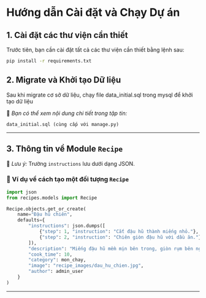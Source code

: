 # Hướng dẫn Cài đặt và Chạy Dự án

## 1. Cài đặt các thư viện cần thiết
Trước tiên, bạn cần cài đặt tất cả các thư viện cần thiết bằng lệnh sau:
```sh
pip install -r requirements.txt
```

## 2. Migrate và Khởi tạo Dữ liệu
Sau khi migrate cơ sở dữ liệu, chạy file data_initial.sql trong mysql để khởi tạo dữ liệu

📂 *Bạn có thể xem nội dung chi tiết trong tập tin:*
```
data_initial.sql (cùng cấp với manage.py)
```

---

## 3. Thông tin về Module `Recipe`
📌 *Lưu ý:* Trường `instructions` lưu dưới dạng JSON.
### 🔹 Ví dụ về cách tạo một đối tượng `Recipe`
```python
import json
from recipes.models import Recipe

Recipe.objects.get_or_create(
    name="Đậu hũ chiên",
    defaults={
        "instructions": json.dumps([
            {"step": 1, "instruction": "Cắt đậu hũ thành miếng nhỏ."},
            {"step": 2, "instruction": "Chiên giòn đậu hũ với dầu ăn."}
        ]),
        "description": "Miếng đậu hũ mềm mịn bên trong, giòn rụm bên ngoài, thường được chiên vàng đều và dùng kèm với nước chấm chua ngọt hoặc mắm tỏi.",
        "cook_time": 10,
        "category": mon_chay,
        "image": "recipe_images/dau_hu_chien.jpg",
        "author": admin_user
    }
)
```


---
